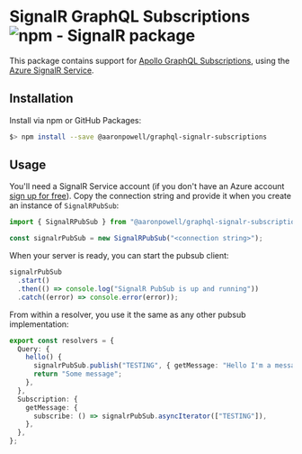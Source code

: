 # SignalR GraphQL Subscriptions ![npm - SignalR package](https://img.shields.io/npm/v/@aaronpowell/graphql-signalr-subscriptions?label=%40aaronpowell%2Fgraphql-signalr-subscriptions)

This package contains support for [Apollo GraphQL Subscriptions](https://www.apollographql.com/docs/apollo-server/data/subscriptions), using the [Azure SignalR Service](https://azure.microsoft.com/services/signalr-service?WT.mc_id=javascript-17899-aapowell).

## Installation

Install via npm or GitHub Packages:

```bash
$> npm install --save @aaronpowell/graphql-signalr-subscriptions
```

## Usage

You'll need a SignalR Service account (if you don't have an Azure account [sign up for free](https://azure.microsoft.com/free/?WT.mc_id=javascript-17899-aapowell)). Copy the connection string and provide it when you create an instance of `SignalRPubSub`:

```typescript
import { SignalRPubSub } from "@aaronpowell/graphql-signalr-subscriptions";

const signalrPubSub = new SignalRPubSub("<connection string>");
```

When your server is ready, you can start the pubsub client:

```typescript
signalrPubSub
  .start()
  .then(() => console.log("SignalR PubSub is up and running"))
  .catch((error) => console.error(error));
```

From within a resolver, you use it the same as any other pubsub implementation:

```typescript
export const resolvers = {
  Query: {
    hello() {
      signalrPubSub.publish("TESTING", { getMessage: "Hello I'm a message" });
      return "Some message";
    },
  },
  Subscription: {
    getMessage: {
      subscribe: () => signalrPubSub.asyncIterator(["TESTING"]),
    },
  },
};
```
